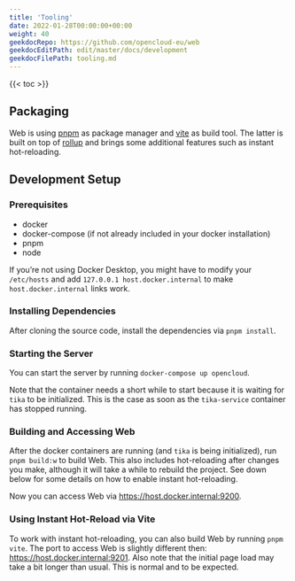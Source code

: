 ```yaml
---
title: 'Tooling'
date: 2022-01-28T00:00:00+00:00
weight: 40
geekdocRepo: https://github.com/opencloud-eu/web
geekdocEditPath: edit/master/docs/development
geekdocFilePath: tooling.md
---
```


{{< toc >}}

## Packaging

Web is using [pnpm](https://pnpm.io/) as package manager and [vite](https://vitejs.dev/) as build tool. The latter is built on top of [rollup](https://rollupjs.org/) and brings some additional features such as instant hot-reloading.

## Development Setup

### Prerequisites

- docker
- docker-compose (if not already included in your docker installation)
- pnpm
- node

If you’re not using Docker Desktop, you might have to modify your `/etc/hosts` and add `127.0.0.1 host.docker.internal` to make `host.docker.internal` links work.

### Installing Dependencies

After cloning the source code, install the dependencies via `pnpm install`.

### Starting the Server

You can start the server by running `docker-compose up opencloud`.

Note that the container needs a short while to start because it is waiting for `tika` to be initialized. This is the case as soon as the `tika-service` container has stopped running.

### Building and Accessing Web

After the docker containers are running (and `tika` is being initialized), run `pnpm build:w` to build Web. This also includes hot-reloading after changes you make, although it will take a while to rebuild the project. See down below for some details on how to enable instant hot-reloading.

Now you can access Web via https://host.docker.internal:9200.

### Using Instant Hot-Reload via Vite

To work with instant hot-reloading, you can also build Web by running `pnpm vite`. The port to access Web is slightly different then: https://host.docker.internal:9201. Also note that the initial page load may take a bit longer than usual. This is normal and to be expected.
